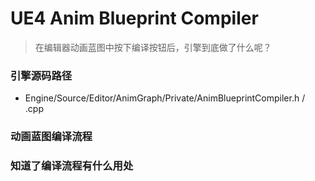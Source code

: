 # UE4 Anim Blueprint Compiler
> 在编辑器动画蓝图中按下编译按钮后，引擎到底做了什么呢？
### 引擎源码路径
- Engine/Source/Editor/AnimGraph/Private/AnimBlueprintCompiler.h / .cpp
### 动画蓝图编译流程

### 知道了编译流程有什么用处